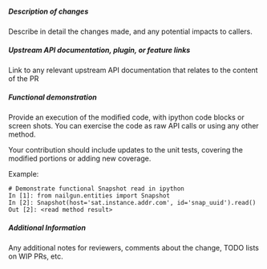 ##### Description of changes

Describe in detail the changes made, and any potential impacts to callers.

##### Upstream API documentation, plugin, or feature links

Link to any relevant upstream API documentation that relates to the content of the PR

##### Functional demonstration

Provide an execution of the modified code, with ipython code blocks or screen shots.
You can exercise the code as raw API calls or using any other method.

Your contribution should include updates to the unit tests, covering the modified portions or adding new coverage.

Example:
```
# Demonstrate functional Snapshot read in ipython
In [1]: from nailgun.entities import Snapshot                                                                                           
In [2]: Snapshot(host='sat.instance.addr.com', id='snap_uuid').read()
Out [2]: <read method result> 
```

##### Additional Information

Any additional notes for reviewers, comments about the change, TODO lists on WIP PRs, etc.


